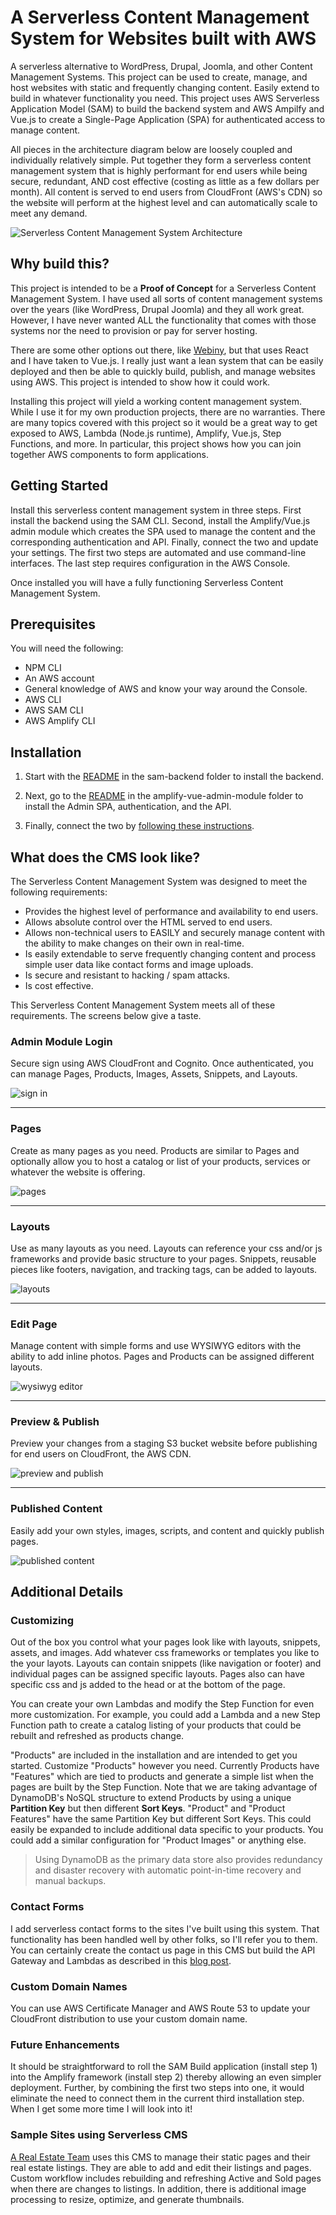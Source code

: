 # A Serverless Content Management System for Websites built with AWS
A serverless alternative to WordPress, Drupal, Joomla, and other Content Management Systems. This project can be used to create, manage, and host websites with static and frequently changing content. Easily extend to build in whatever functionality you need. This project uses AWS Serverless Application Model (SAM) to build the backend system and AWS Ampilfy and Vue.js to create a Single-Page Application (SPA) for authenticated access to manage content.

All pieces in the architecture diagram below are loosely coupled and individually relatively simple. Put together they form a serverless content management system that is highly performant for end users while being secure, redundant, AND cost effective (costing as little as a few dollars per month). All content is served to end users from CloudFront (AWS's CDN) so the website will perform at the highest level and can automatically scale to meet any demand.

![Serverless Content Management System Architecture](https://spontaign-public.s3-us-west-2.amazonaws.com/serverless-cms/serverless-cms-architecture.png)


## Why build this?

This project is intended to be a **Proof of Concept** for a Serverless Content Management System. I have used all sorts of content management systems over the years (like WordPress, Drupal Joomla) and they all work great. However, I have never wanted ALL the functionality that comes with those systems nor the need to provision or pay for server hosting. 

There are some other options out there, like [Webiny](https://www.webiny.com/), but that uses React and I have taken to Vue.js. I really just want a lean system that can be easily deployed and then be able to quickly build, publish, and manage websites using AWS. This project is intended to show how it could work.

Installing this project will yield a working content management system. While I use it for my own production projects, there are no warranties. There are many topics covered with this project so it would be a great way to get exposed to AWS, Lambda (Node.js runtime), Amplify, Vue.js, Step Functions, and more. In particular, this project shows how you can join together AWS components to form applications.


## Getting Started

Install this serverless content management system in three steps. First install the backend using the SAM CLI. Second, install the Amplify/Vue.js admin module which creates the SPA used to manage the content and the corresponding authentication and API. Finally, connect the two and update your settings. The first two steps are automated and use command-line interfaces. The last step requires configuration in the AWS Console.

Once installed you will have a fully functioning Serverless Content Management System.

## Prerequisites

You will need the following:

* NPM CLI
* An AWS account
* General knowledge of AWS and know your way around the Console.
* AWS CLI
* AWS SAM CLI
* AWS Amplify CLI


## Installation

1) Start with the [README](sam-backend/README.md) in the sam-backend folder to install the backend. 

2) Next, go to the [README](amplify-vue-admin-module/README.md) in the amplify-vue-admin-module folder to install the Admin SPA, authentication, and the API.

3) Finally, connect the two by [following these instructions](CONNECTING.md).


## What does the CMS look like?

The Serverless Content Management System was designed to meet the following requirements:

* Provides the highest level of performance and availability to end users.
* Allows absolute control over the HTML served to end users.
* Allows non-technical users to EASILY and securely manage content with the ability to make changes on their own in real-time.
* Is easily extendable to serve frequently changing content and process simple user data like contact forms and image uploads.
* Is secure and resistant to hacking / spam attacks.
* Is cost effective.

This Serverless Content Management System meets all of these requirements. The screens below give a taste.

### Admin Module Login

Secure sign using AWS CloudFront and Cognito. Once authenticated, you can manage Pages, Products, Images, Assets, Snippets, and Layouts. 

![sign in](https://spontaign-public.s3-us-west-2.amazonaws.com/serverless-cms/s-signin.png)

___

### Pages

Create as many pages as you need. Products are similar to Pages and optionally allow you to host a catalog or list of your products, services or whatever the website is offering.

![pages](https://spontaign-public.s3.us-west-2.amazonaws.com/serverless-cms/s-pages.png)

___

### Layouts

Use as many layouts as you need. Layouts can reference your css and/or js frameworks and provide basic structure to your pages. Snippets, reusable pieces like footers, navigation, and tracking tags, can be added to layouts. 

![layouts](https://spontaign-public.s3-us-west-2.amazonaws.com/serverless-cms/s-layouts.png)

___

### Edit Page

Manage content with simple forms and use WYSIWYG editors with the ability to add inline photos. Pages and Products can be assigned different layouts.

![wysiwyg editor](https://spontaign-public.s3-us-west-2.amazonaws.com/serverless-cms/s-editpage.png)

___

### Preview & Publish

Preview your changes from a staging S3 bucket website before publishing for end users on CloudFront, the AWS CDN.

![preview and publish](https://spontaign-public.s3-us-west-2.amazonaws.com/serverless-cms/s-publish.png)

___

### Published Content

Easily add your own styles, images, scripts, and content and quickly publish pages.

![published content](https://spontaign-public.s3-us-west-2.amazonaws.com/serverless-cms/s-page.png)



## Additional Details


### Customizing
Out of the box you control what your pages look like with layouts, snippets, assets, and images. Add whatever css frameworks or templates you like to the your layots. Layouts can contain snippets (like navigation or footer) and individual pages can be assigned specific layouts. Pages also can have specific css and js added to the head or at the bottom of the page.

You can create your own Lambdas and modify the Step Function for even more customization. For example, you could add a Lambda and a new Step Function path to create a catalog listing of your products that could be rebuilt and refreshed as products change.

"Products" are included in the installation and are intended to get you started. Customize "Products" however you need. Currently Products have "Features" which are tied to products and generate a simple list when the pages are built by the Step Function. Note that we are taking advantage of DynamoDB's NoSQL structure to extend Products by using a unique **Partition Key** but then different **Sort Keys**. "Product" and "Product Features" have the same Partition Key but different Sort Keys. This could easily be expanded to include additional data specific to your products. You could add a similar configuration for "Product Images" or anything else. 

> Using DynamoDB as the primary data store also provides redundancy and disaster recovery with automatic point-in-time recovery and manual backups.  


### Contact Forms
I add serverless contact forms to the sites I've built using this system. That functionality has been handled well by other folks, so I'll refer you to them. You can certainly create the contact us page in this CMS but build the API Gateway and Lambdas as described in this [blog post](https://aws.amazon.com/blogs/architecture/create-dynamic-contact-forms-for-s3-static-websites-using-aws-lambda-amazon-api-gateway-and-amazon-ses/).


### Custom Domain Names
You can use AWS Certificate Manager and AWS Route 53 to update your CloudFront distribution to use your custom domain name. 


### Future Enhancements
It should be straightforward to roll the SAM Build application (install step 1) into the Amplify framework (install step 2) thereby allowing an even simpler deployment. Further, by combining the first two steps into one, it would eliminate the need to connect them in the current third installation step. When I get some more time I will look into it!


### Sample Sites using Serverless CMS

[A Real Estate Team](https://www.bartlettre.com) uses this CMS to manage their static pages and their real estate listings. They are able to add and edit their listings and pages. Custom workflow includes rebuilding and refreshing Active and Sold pages when there are changes to listings. In addition, there is additional image processing to resize, optimize, and generate thumbnails.
